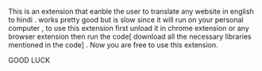 This is an extension that eanble the user to translate any website in english to hindi .
works pretty good but is slow since it will run on your personal computer , to use this extension first unload it in chrome extension or any browser extension then run the code[ download all the necessary libraries mentioned in the code] . 
Now you are free to use this extension.


GOOD LUCK
